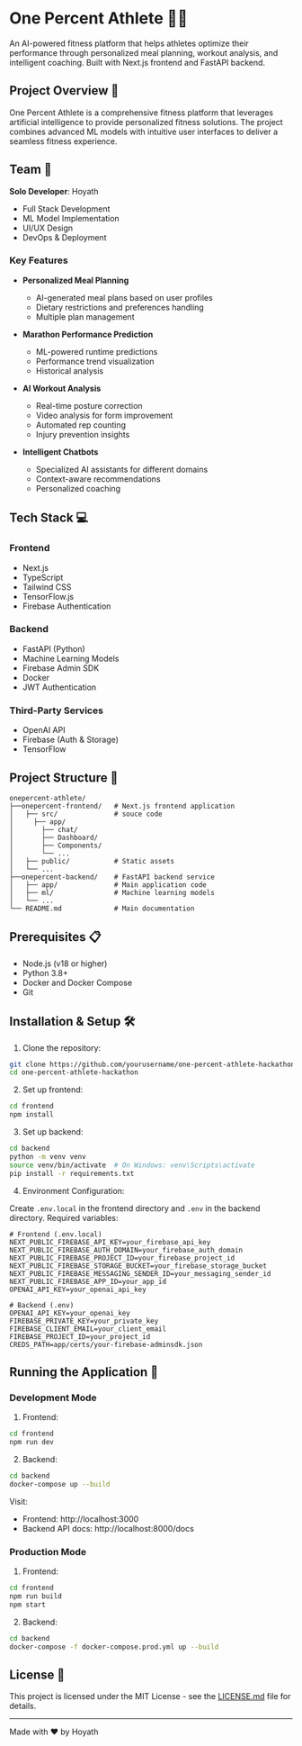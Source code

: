 # One Percent Athlete 🏃‍♂️

An AI-powered fitness platform that helps athletes optimize their performance through personalized meal planning, workout analysis, and intelligent coaching. Built with Next.js frontend and FastAPI backend.

## Project Overview 🌟

One Percent Athlete is a comprehensive fitness platform that leverages artificial intelligence to provide personalized fitness solutions. The project combines advanced ML models with intuitive user interfaces to deliver a seamless fitness experience.

## Team 👥

**Solo Developer**: Hoyath
- Full Stack Development
- ML Model Implementation
- UI/UX Design
- DevOps & Deployment

### Key Features

- **Personalized Meal Planning**
  - AI-generated meal plans based on user profiles
  - Dietary restrictions and preferences handling
  - Multiple plan management

- **Marathon Performance Prediction**
  - ML-powered runtime predictions
  - Performance trend visualization
  - Historical analysis

- **AI Workout Analysis**
  - Real-time posture correction
  - Video analysis for form improvement
  - Automated rep counting
  - Injury prevention insights

- **Intelligent Chatbots**
  - Specialized AI assistants for different domains
  - Context-aware recommendations
  - Personalized coaching

## Tech Stack 💻

### Frontend
- Next.js
- TypeScript
- Tailwind CSS
- TensorFlow.js
- Firebase Authentication

### Backend
- FastAPI (Python)
- Machine Learning Models
- Firebase Admin SDK
- Docker
- JWT Authentication

### Third-Party Services
- OpenAI API
- Firebase (Auth & Storage)
- TensorFlow

## Project Structure 📁
```
onepercent-athlete/
├──onepercent-frontend/   # Next.js frontend application
│   ├── src/              # souce code
│     ├── app/           
│       ├── chat/          
│       ├── Dashboard/       
│       ├── Components/
│       └── ...    
│   ├── public/           # Static assets
│   └── ...
├──onepercent-backend/    # FastAPI backend service
│   ├── app/              # Main application code
│   ├── ml/               # Machine learning models
│   └── ...
└── README.md             # Main documentation
```

## Prerequisites 📋

- Node.js (v18 or higher)
- Python 3.8+
- Docker and Docker Compose
- Git

## Installation & Setup 🛠️

1. Clone the repository:
```bash
git clone https://github.com/yourusername/one-percent-athlete-hackathon.git
cd one-percent-athlete-hackathon
```

2. Set up frontend:
```bash
cd frontend
npm install
```

3. Set up backend:
```bash
cd backend
python -m venv venv
source venv/bin/activate  # On Windows: venv\Scripts\activate
pip install -r requirements.txt
```

4. Environment Configuration:

Create `.env.local` in the frontend directory and `.env` in the backend directory. Required variables:

```env
# Frontend (.env.local)
NEXT_PUBLIC_FIREBASE_API_KEY=your_firebase_api_key
NEXT_PUBLIC_FIREBASE_AUTH_DOMAIN=your_firebase_auth_domain
NEXT_PUBLIC_FIREBASE_PROJECT_ID=your_firebase_project_id
NEXT_PUBLIC_FIREBASE_STORAGE_BUCKET=your_firebase_storage_bucket
NEXT_PUBLIC_FIREBASE_MESSAGING_SENDER_ID=your_messaging_sender_id
NEXT_PUBLIC_FIREBASE_APP_ID=your_app_id
OPENAI_API_KEY=your_openai_api_key

# Backend (.env)
OPENAI_API_KEY=your_openai_key
FIREBASE_PRIVATE_KEY=your_private_key
FIREBASE_CLIENT_EMAIL=your_client_email
FIREBASE_PROJECT_ID=your_project_id
CREDS_PATH=app/certs/your-firebase-adminsdk.json
```

## Running the Application 🚀

### Development Mode

1. Frontend:
```bash
cd frontend
npm run dev
```

2. Backend:
```bash
cd backend
docker-compose up --build
```

Visit: 
- Frontend: http://localhost:3000
- Backend API docs: http://localhost:8000/docs

### Production Mode

1. Frontend:
```bash
cd frontend
npm run build
npm start
```

2. Backend:
```bash
cd backend
docker-compose -f docker-compose.prod.yml up --build
```


## License 📄

This project is licensed under the MIT License - see the [LICENSE.md](LICENSE.md) file for details.

---

Made with ❤️ by Hoyath
